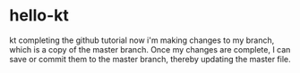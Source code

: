 # hello-kt
kt completing the github tutorial
now i'm making changes to my branch, which is a copy of the master branch. Once my changes are complete, I can save or commit them to the master branch, thereby updating the master file.
